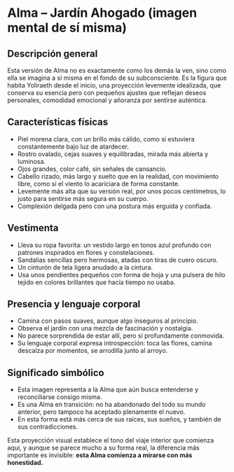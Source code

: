 # Alma – Jardín Ahogado (imagen mental de sí misma)

## Descripción general

Esta versión de Alma no es exactamente como los demás la ven, sino como ella se imagina a sí misma en el fondo de su subconsciente. Es la figura que habita Yoliraeth desde el inicio, una proyección levemente idealizada, que conserva su esencia pero con pequeños ajustes que reflejan deseos personales, comodidad emocional y añoranza por sentirse auténtica.

## Características físicas

* Piel morena clara, con un brillo más cálido, como si estuviera constantemente bajo luz de atardecer.
* Rostro ovalado, cejas suaves y equilibradas, mirada más abierta y luminosa.
* Ojos grandes, color café, sin señales de cansancio.
* Cabello rizado, más largo y suelto que en la realidad, con movimiento libre, como si el viento lo acariciara de forma constante.
* Levemente más alta que su versión real, por unos pocos centímetros, lo justo para sentirse más segura en su cuerpo.
* Complexión delgada pero con una postura más erguida y confiada.

## Vestimenta

* Lleva su ropa favorita: un vestido largo en tonos azul profundo con patrones inspirados en flores y constelaciones.
* Sandalias sencillas pero hermosas, atadas con tiras de cuero oscuro.
* Un cinturón de tela ligera anudado a la cintura.
* Usa unos pendientes pequeños con forma de hoja y una pulsera de hilo tejido en colores brillantes que hacía tiempo no usaba.

## Presencia y lenguaje corporal

* Camina con pasos suaves, aunque algo inseguros al principio.
* Observa el jardín con una mezcla de fascinación y nostalgia.
* No parece sorprendida de estar allí, pero sí profundamente conmovida.
* Su lenguaje corporal expresa introspección: toca las flores, camina descalza por momentos, se arrodilla junto al arroyo.

## Significado simbólico

* Esta imagen representa a la Alma que aún busca entenderse y reconciliarse consigo misma.
* Es una Alma en transición: no ha abandonado del todo su mundo anterior, pero tampoco ha aceptado plenamente el nuevo.
* En esta forma está más cerca de sus raíces, sus sueños, y también de sus contradicciones.

Esta proyección visual establece el tono del viaje interior que comienza aquí, y aunque se parece mucho a su forma real, la diferencia más importante es invisible: **esta Alma comienza a mirarse con más honestidad.**
